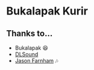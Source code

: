 # Bukalapak Kurir
## Thanks to...
* Bukalapak 😆
* [DLSound](https://www.dl-sounds.com/royalty-free/sunny-day-whistler/)
* [Jason Farnham](https://www.youtube.com/watch?v=x1T6QFpd0J4) 🎶

